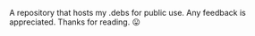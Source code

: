 A repository that hosts my .debs for public use. Any feedback is appreciated. Thanks for reading. 😛
